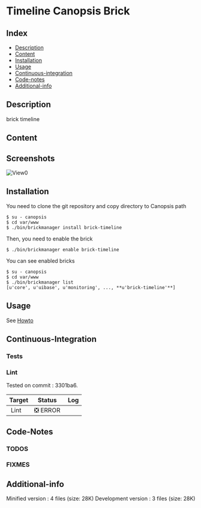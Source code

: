 # Timeline Canopsis Brick

## Index

- [Description](#description)
- [Content](#content)
- [Installation](#installation)
- [Usage](#usage)
- [Continuous-integration](#continuous-integration)
- [Code-notes](#code-notes)
- [Additional-info](#additional-info)

## Description

brick timeline

## Content



## Screenshots

![View0](https://git.canopsis.net/canopsis-ui-bricks/brick-timeline/raw/master/doc/preview/readme.png)

## Installation

You need to clone the git repository and copy directory to Canopsis path

    $ su - canopsis 
    $ cd var/www
    $ ./bin/brickmanager install brick-timeline

Then, you need to enable the brick

    $ ./bin/brickmanager enable brick-timeline

You can see enabled bricks

    $ su - canopsis
    $ cd var/www
    $ ./bin/brickmanager list
    [u'core', u'uibase', u'monitoring', ..., **u'brick-timeline'**]

## Usage

See [Howto](https://git.canopsis.net/canopsis-ui-bricks/brick-timeline/blob/master/doc/index.rst)

## Continuous-Integration

### Tests



### Lint

Tested on commit : 3301ba6.

| Target | Status | Log |
| ------ | ------ | --- |
| Lint   | :negative_squared_cross_mark: ERROR |  |


## Code-Notes

### TODOS



### FIXMES



## Additional-info

Minified version : 4 files (size: 28K)
Development version : 3 files (size: 28K)
